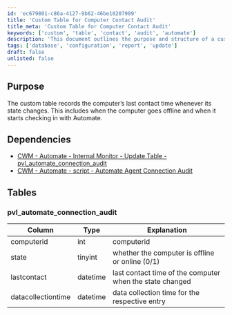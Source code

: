 ```yaml
---
id: 'ec679801-c86a-4127-9b62-46be10207909'
title: 'Custom Table for Computer Contact Audit'
title_meta: 'Custom Table for Computer Contact Audit'
keywords: ['custom', 'table', 'contact', 'audit', 'automate']
description: 'This document outlines the purpose and structure of a custom table that records the last contact time of computers in ConnectWise Automate whenever their state changes, including going offline and checking in again.'
tags: ['database', 'configuration', 'report', 'update']
draft: false
unlisted: false
---
```

## Purpose

The custom table records the computer’s last contact time whenever its state changes. This includes when the computer goes offline and when it starts checking in with Automate.

## Dependencies

- [CWM - Automate - Internal Monitor - Update Table - pvl_automate_connection_audit](https://proval.itglue.com/DOC-5078775-18178743)
- [CWM - Automate - script - Automate Agent Connection Audit](https://proval.itglue.com/DOC-5078775-18178745)

## Tables

### pvl_automate_connection_audit

| Column            | Type     | Explanation                                           |
|-------------------|----------|------------------------------------------------------|
| computerid        | int      | computerid                                          |
| state             | tinyint  | whether the computer is offline or online (0/1)    |
| lastcontact       | datetime | last contact time of the computer when the state changed |
| datacollectiontime | datetime | data collection time for the respective entry       |






